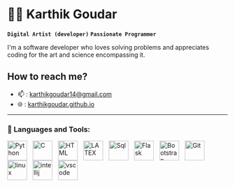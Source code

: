 # 🧞‍♂️ Karthik Goudar        
       
**` Digital Artist (developer) `** **` Passionate Programmer `**       
         
I'm a software developer who loves solving problems and appreciates coding for the art and science encompassing it. 
    
##  How to reach me? 
-  📫  : karthikgoudar14@gmail.com
-  🌐  : [karthikgoudar.github.io](https://karthikgoudar.github.io/) 
   
<!--  
**karthikgoudar/KarthikGoudar** is a ✨ _special_ ✨ repository because its `README.md` (this file) appears on your GitHub profile.
 
 
- 🌱 I’m currently learning - Full Stack Development 
 
--> 
  
---  

### 🧰 Languages and Tools:
<img align="left" alt="Python" width="45px" style="padding-right:10px;" src="https://cdn.jsdelivr.net/gh/devicons/devicon/icons/python/python-original.svg"/>
<img align="left" alt="C" width="45px" style="padding-right:10px;" src="https://cdn.jsdelivr.net/gh/devicons/devicon/icons/c/c-original.svg" />
<img align="left" alt="HTML" width="45px" style="padding-right:10px;" src="https://cdn.jsdelivr.net/gh/devicons/devicon/icons/html5/html5-original-wordmark.svg" />
<img align="left" alt="LATEX" width="45px" style="padding-right:10px;" src="https://cdn.jsdelivr.net/gh/devicons/devicon/icons/latex/latex-original.svg"/>
<img align="left" alt="Sql" width="45px" style="padding-right:10px;"  src="https://cdn.jsdelivr.net/gh/devicons/devicon/icons/sqlite/sqlite-original-wordmark.svg" />
<img align="left" alt="Flask" width="45px" style="padding-right:10px;" src="https://cdn.jsdelivr.net/gh/devicons/devicon/icons/flask/flask-original.svg" />
<img align="left" alt="Bootstrap" width="45px" style="padding-right:10px;" src="https://cdn.jsdelivr.net/gh/devicons/devicon/icons/bootstrap/bootstrap-original.svg"/>
<img align="left" alt="Git" width="45px" style="padding-right:10px;" src="https://cdn.jsdelivr.net/gh/devicons/devicon/icons/git/git-original-wordmark.svg"/>
<img align="left" alt="linux" width="45px" style="padding-right:10px;" src="https://cdn.jsdelivr.net/gh/devicons/devicon/icons/linux/linux-original.svg" />
<img align="left" alt="intellij" width="45px" style="padding-right:10px;" src="https://cdn.jsdelivr.net/gh/devicons/devicon/icons/intellij/intellij-original.svg" />
<img align="left" alt="vscode" width="45px" style="padding-right:10px;" src="https://cdn.jsdelivr.net/gh/devicons/devicon/icons/vscode/vscode-original.svg" />  
  
